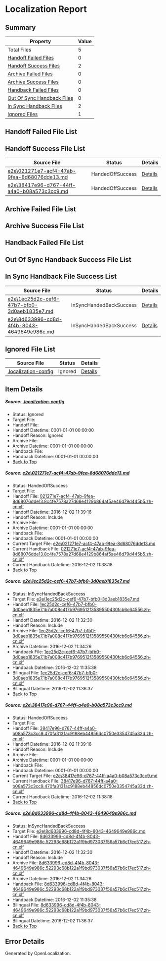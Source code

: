 # <a name='report-top'></a> Localization Report

## Summary
 Property | Value 
 -------- | ----- 
 Total Files | 5
[ Handoff Failed Files ](#handoff-failed-list)| 0
[ Handoff Success Files ](#handoff-success-list)| 2
[ Archive Failed Files ](#archive-failed-list)| 0
[ Archive Success Files ](#archive-success-list)| 0
[ Handback Failed Files ](#handback-failed-list)| 0
[ Out Of Sync Handback Files ](#outofsync-handback-success-list)| 0
[ In Sync Handback Files ](#insync-handback-success-list)| 2
[ Ignored Files ](#ignored-list)| 1

## <a name='handoff-failed-list'></a> Handoff Failed File List

## <a name='handoff-success-list'></a> Handoff Success File List
 Source File | Status | Details 
 ----------- | ------ | ------- 
 [e2e\021271e7-acf4-47ab-9fea-8d68076dde13.md](https://github.com/OpenLocalizationTestOrg/ol-test0/blob/ed113e42d710428c642d9dd4a83b5be7e37beac5/e2e/021271e7-acf4-47ab-9fea-8d68076dde13.md) | HandedOffSuccess | [Details](#15830445da93eeb5b54016e844b1d860f844f3241)
 [e2e\38417e96-d767-44ff-a4a0-b08a573c3cc9.md](https://github.com/OpenLocalizationTestOrg/ol-test0/blob/ed113e42d710428c642d9dd4a83b5be7e37beac5/e2e/38417e96-d767-44ff-a4a0-b08a573c3cc9.md) | HandedOffSuccess | [Details](#5a1a4bd80e576b371a4e72dcf214b4ca94bec6633)

## <a name='archive-failed-list'></a> Archive Failed File List

## <a name='archive-success-list'></a> Archive Success File List

## <a name='handback-failed-list'></a> Handback Failed File List

## <a name='outofsync-handback-success-list'></a> Out Of Sync Handback Success File List

## <a name='insync-handback-success-list'></a> In Sync Handback File Success List
 Source File | Status | Details 
 ----------- | ------ | ------- 
 [e2e\1ec25d2c-cef6-47b7-bfb0-3d0aeb1835e7.md](https://github.com/OpenLocalizationTestOrg/ol-test0/blob/08b0e48835120b2bb6d3159696a743bb100a5aa2/e2e/1ec25d2c-cef6-47b7-bfb0-3d0aeb1835e7.md) | InSyncHandedBackSuccess | [Details](#220c89c7003c0ac48e03e6336e246a4b0c6b9c582)
 [e2e\8d633996-cd8d-4f4b-8043-4649649e986c.md](https://github.com/OpenLocalizationTestOrg/ol-test0/blob/08b0e48835120b2bb6d3159696a743bb100a5aa2/e2e/8d633996-cd8d-4f4b-8043-4649649e986c.md) | InSyncHandedBackSuccess | [Details](#467dc644aab02685e8923382680325ebb7ebebe74)

## <a name='ignored-list'></a> Ignored File List
 Source File | Status | Details 
 ----------- | ------ | ------- 
 [.localization-config](https://github.com/OpenLocalizationTestOrg/ol-test0/blob/ed113e42d710428c642d9dd4a83b5be7e37beac5/.localization-config) | Ignored | [Details](#c268a05ecaa7ec85942ed632c29928ee5bd6da8d0)

## Item Details
##### <a name='c268a05ecaa7ec85942ed632c29928ee5bd6da8d0'></a> Source: [.localization-config](https://github.com/OpenLocalizationTestOrg/ol-test0/blob/ed113e42d710428c642d9dd4a83b5be7e37beac5/.localization-config)
* Status: Ignored
* Target File: 
* Handoff File: 
* Handoff Datetime: 0001-01-01 00:00:00
* Handoff Reason: Ignored
* Archive File: 
* Archive Datetime: 0001-01-01 00:00:00
* Handback File: 
* Handback Datetime: 0001-01-01 00:00:00
* [Back to Top](#report-top)

##### <a name='15830445da93eeb5b54016e844b1d860f844f3241'></a> Source: [e2e\021271e7-acf4-47ab-9fea-8d68076dde13.md](https://github.com/OpenLocalizationTestOrg/ol-test0/blob/ed113e42d710428c642d9dd4a83b5be7e37beac5/e2e/021271e7-acf4-47ab-9fea-8d68076dde13.md)
* Status: HandedOffSuccess
* Target File: 
* Handoff File: [021271e7-acf4-47ab-9fea-8d68076dde13.8c4fe7578a27d68e4129b864af5ae46d79d445b5.zh-cn.xlf](https://github.com/OpenLocalizationTestOrg/ol-test0-handoff/blob/7d3358400f2eddf2ec600025d7582c7d44d698a3/ol-handoff/OpenLocalizationTestOrg/ol-test0-zhcn/shujia/ht/021271e7-acf4-47ab-9fea-8d68076dde13.8c4fe7578a27d68e4129b864af5ae46d79d445b5.zh-cn.xlf)
* Handoff Datetime: 2016-12-02 11:39:16
* Handoff Reason: Include
* Archive File: 
* Archive Datetime: 0001-01-01 00:00:00
* Handback File: 
* Handback Datetime: 0001-01-01 00:00:00
* Current Target File: [e2e\021271e7-acf4-47ab-9fea-8d68076dde13.md](https://github.com/OpenLocalizationTestOrg/ol-test0-zhcn/blob/9f06fbb35cef894b4d9a5ebf7016a00b1e6da7b2/e2e/021271e7-acf4-47ab-9fea-8d68076dde13.md)
* Current Handback File: [021271e7-acf4-47ab-9fea-8d68076dde13.8c4fe7578a27d68e4129b864af5ae46d79d445b5.zh-cn.xlf](https://github.com/OpenLocalizationTestOrg/ol-test0-handback/blob/c2a355493174feb0055e65dc9e596abe5fa2573f/ol-handback/OpenLocalizationTestOrg/ol-test0-zhcn/shujia/ht/021271e7-acf4-47ab-9fea-8d68076dde13.8c4fe7578a27d68e4129b864af5ae46d79d445b5.zh-cn.xlf)
* Current Handback Datetime: 2016-12-02 11:38:18
* [Back to Top](#report-top)

##### <a name='220c89c7003c0ac48e03e6336e246a4b0c6b9c582'></a> Source: [e2e\1ec25d2c-cef6-47b7-bfb0-3d0aeb1835e7.md](https://github.com/OpenLocalizationTestOrg/ol-test0/blob/08b0e48835120b2bb6d3159696a743bb100a5aa2/e2e/1ec25d2c-cef6-47b7-bfb0-3d0aeb1835e7.md)
* Status: InSyncHandedBackSuccess
* Target File: [e2e\1ec25d2c-cef6-47b7-bfb0-3d0aeb1835e7.md](https://github.com/OpenLocalizationTestOrg/ol-test0-zhcn/blob/ab56bd822b4ed372502e536aedf8c327035f4c60/e2e/1ec25d2c-cef6-47b7-bfb0-3d0aeb1835e7.md)
* Handoff File: [1ec25d2c-cef6-47b7-bfb0-3d0aeb1835e7.1b7a008c417b9769512f3589550430fcb6c64556.zh-cn.xlf](https://github.com/OpenLocalizationTestOrg/ol-test0-handoff/blob/09a0211e9841ffd99182d15debf31a2e6d8b731a/ol-handoff/OpenLocalizationTestOrg/ol-test0-zhcn/shujia/ht/1ec25d2c-cef6-47b7-bfb0-3d0aeb1835e7.1b7a008c417b9769512f3589550430fcb6c64556.zh-cn.xlf)
* Handoff Datetime: 2016-12-02 11:32:30
* Handoff Reason: Include
* Archive File: [1ec25d2c-cef6-47b7-bfb0-3d0aeb1835e7.1b7a008c417b9769512f3589550430fcb6c64556.zh-cn.xlf](https://github.com/OpenLocalizationTestOrg/ol-test0-handoff/blob/592f20c7642a245cc79fe9973202708eaae9cb5c/ol-archive/OpenLocalizationTestOrg/ol-test0-zhcn/shujia/ht/1ec25d2c-cef6-47b7-bfb0-3d0aeb1835e7.1b7a008c417b9769512f3589550430fcb6c64556.zh-cn.xlf)
* Archive Datetime: 2016-12-02 11:34:26
* Handback File: [1ec25d2c-cef6-47b7-bfb0-3d0aeb1835e7.1b7a008c417b9769512f3589550430fcb6c64556.zh-cn.xlf](https://github.com/OpenLocalizationTestOrg/ol-test0-handback/blob/bf3294a1d823d7cff5770ce80b3751c028e46ff2/ol-handback/OpenLocalizationTestOrg/ol-test0-zhcn/shujia/ht/1ec25d2c-cef6-47b7-bfb0-3d0aeb1835e7.1b7a008c417b9769512f3589550430fcb6c64556.zh-cn.xlf)
* Handback Datetime: 2016-12-02 11:35:38
* Bilingual File: [1ec25d2c-cef6-47b7-bfb0-3d0aeb1835e7.1b7a008c417b9769512f3589550430fcb6c64556.zh-cn.xlf](https://github.com/OpenLocalizationTestOrg/ol-test0-handback/blob/bf3294a1d823d7cff5770ce80b3751c028e46ff2/ol-handback/OpenLocalizationTestOrg/ol-test0-zhcn/shujia/ht/1ec25d2c-cef6-47b7-bfb0-3d0aeb1835e7.1b7a008c417b9769512f3589550430fcb6c64556.zh-cn.xlf)
* Bilingual Datetime: 2016-12-02 11:36:37
* [Back to Top](#report-top)

##### <a name='5a1a4bd80e576b371a4e72dcf214b4ca94bec6633'></a> Source: [e2e\38417e96-d767-44ff-a4a0-b08a573c3cc9.md](https://github.com/OpenLocalizationTestOrg/ol-test0/blob/ed113e42d710428c642d9dd4a83b5be7e37beac5/e2e/38417e96-d767-44ff-a4a0-b08a573c3cc9.md)
* Status: HandedOffSuccess
* Target File: 
* Handoff File: [38417e96-d767-44ff-a4a0-b08a573c3cc9.470fa3131ac9188eb44856dc0750e3354745a33d.zh-cn.xlf](https://github.com/OpenLocalizationTestOrg/ol-test0-handoff/blob/7d3358400f2eddf2ec600025d7582c7d44d698a3/ol-handoff/OpenLocalizationTestOrg/ol-test0-zhcn/shujia/ht/38417e96-d767-44ff-a4a0-b08a573c3cc9.470fa3131ac9188eb44856dc0750e3354745a33d.zh-cn.xlf)
* Handoff Datetime: 2016-12-02 11:39:16
* Handoff Reason: Include
* Archive File: 
* Archive Datetime: 0001-01-01 00:00:00
* Handback File: 
* Handback Datetime: 0001-01-01 00:00:00
* Current Target File: [e2e\38417e96-d767-44ff-a4a0-b08a573c3cc9.md](https://github.com/OpenLocalizationTestOrg/ol-test0-zhcn/blob/9f06fbb35cef894b4d9a5ebf7016a00b1e6da7b2/e2e/38417e96-d767-44ff-a4a0-b08a573c3cc9.md)
* Current Handback File: [38417e96-d767-44ff-a4a0-b08a573c3cc9.470fa3131ac9188eb44856dc0750e3354745a33d.zh-cn.xlf](https://github.com/OpenLocalizationTestOrg/ol-test0-handback/blob/c2a355493174feb0055e65dc9e596abe5fa2573f/ol-handback/OpenLocalizationTestOrg/ol-test0-zhcn/shujia/ht/38417e96-d767-44ff-a4a0-b08a573c3cc9.470fa3131ac9188eb44856dc0750e3354745a33d.zh-cn.xlf)
* Current Handback Datetime: 2016-12-02 11:38:18
* [Back to Top](#report-top)

##### <a name='467dc644aab02685e8923382680325ebb7ebebe74'></a> Source: [e2e\8d633996-cd8d-4f4b-8043-4649649e986c.md](https://github.com/OpenLocalizationTestOrg/ol-test0/blob/08b0e48835120b2bb6d3159696a743bb100a5aa2/e2e/8d633996-cd8d-4f4b-8043-4649649e986c.md)
* Status: InSyncHandedBackSuccess
* Target File: [e2e\8d633996-cd8d-4f4b-8043-4649649e986c.md](https://github.com/OpenLocalizationTestOrg/ol-test0-zhcn/blob/ab56bd822b4ed372502e536aedf8c327035f4c60/e2e/8d633996-cd8d-4f4b-8043-4649649e986c.md)
* Handoff File: [8d633996-cd8d-4f4b-8043-4649649e986c.52293c68b122a1f9bd973037f56a57b6c17ec517.zh-cn.xlf](https://github.com/OpenLocalizationTestOrg/ol-test0-handoff/blob/09a0211e9841ffd99182d15debf31a2e6d8b731a/ol-handoff/OpenLocalizationTestOrg/ol-test0-zhcn/shujia/ht/8d633996-cd8d-4f4b-8043-4649649e986c.52293c68b122a1f9bd973037f56a57b6c17ec517.zh-cn.xlf)
* Handoff Datetime: 2016-12-02 11:32:30
* Handoff Reason: Include
* Archive File: [8d633996-cd8d-4f4b-8043-4649649e986c.52293c68b122a1f9bd973037f56a57b6c17ec517.zh-cn.xlf](https://github.com/OpenLocalizationTestOrg/ol-test0-handoff/blob/592f20c7642a245cc79fe9973202708eaae9cb5c/ol-archive/OpenLocalizationTestOrg/ol-test0-zhcn/shujia/ht/8d633996-cd8d-4f4b-8043-4649649e986c.52293c68b122a1f9bd973037f56a57b6c17ec517.zh-cn.xlf)
* Archive Datetime: 2016-12-02 11:34:26
* Handback File: [8d633996-cd8d-4f4b-8043-4649649e986c.52293c68b122a1f9bd973037f56a57b6c17ec517.zh-cn.xlf](https://github.com/OpenLocalizationTestOrg/ol-test0-handback/blob/bf3294a1d823d7cff5770ce80b3751c028e46ff2/ol-handback/OpenLocalizationTestOrg/ol-test0-zhcn/shujia/ht/8d633996-cd8d-4f4b-8043-4649649e986c.52293c68b122a1f9bd973037f56a57b6c17ec517.zh-cn.xlf)
* Handback Datetime: 2016-12-02 11:35:38
* Bilingual File: [8d633996-cd8d-4f4b-8043-4649649e986c.52293c68b122a1f9bd973037f56a57b6c17ec517.zh-cn.xlf](https://github.com/OpenLocalizationTestOrg/ol-test0-handback/blob/bf3294a1d823d7cff5770ce80b3751c028e46ff2/ol-handback/OpenLocalizationTestOrg/ol-test0-zhcn/shujia/ht/8d633996-cd8d-4f4b-8043-4649649e986c.52293c68b122a1f9bd973037f56a57b6c17ec517.zh-cn.xlf)
* Bilingual Datetime: 2016-12-02 11:36:37
* [Back to Top](#report-top)


## Error Details

Generated by OpenLocalization.
